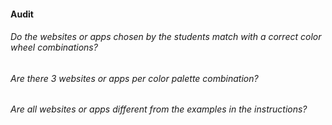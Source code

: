 #### Audit


###### Do the websites or apps chosen by the students match with a correct color wheel combinations?
###### Are there 3 websites or apps per color palette combination?
###### Are all websites or apps different from the examples in the instructions?



